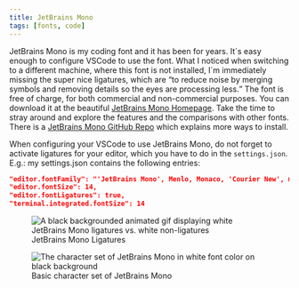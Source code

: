 ```yaml
---
title: JetBrains Mono
tags: [fonts, code]
---
```

JetBrains Mono is my coding font and it has been for years. It´s easy enough to configure VSCode to use the font. What I noticed when switching to a different machine, where this font is not installed, I´m immediately missing the super nice ligatures, which are <q>to reduce noise by merging symbols and removing details so the eyes are processing less.</q> The font is free of charge, for both commercial and non-commercial purposes. You can download it at the beautiful [JetBrains Mono Homepage](https://www.jetbrains.com/lp/mono/). Take the time to stray around and explore the features and the comparisons with other fonts. There is a [JetBrains Mono GitHub Repo](https://github.com/JetBrains/JetBrainsMono) which explains more ways to install.

When configuring your VSCode to use JetBrains Mono, do not forget to activate ligatures for your editor, which you have to do in the `settings.json`. E.g.: my settings.json contains the following entries:

```json
"editor.fontFamily": "'JetBrains Mono', Menlo, Monaco, 'Courier New', monospace",
"editor.fontSize": 14,
"editor.fontLigatures": true,
"terminal.integrated.fontSize": 14
```

<figure>
<img src="/img/fonts/jetbrains-mono-ligatures.gif" alt="A black backgrounded animated gif displaying white JetBrains Mono ligatures vs. white non-ligatures">
<figcaption>JetBrains Mono Ligatures</figcaption>
</figure>

<figure>
<img src="/img/fonts/jetbrains-mono-character-set.png" alt="The character set of JetBrains Mono in white font color on black background">
<figcaption>Basic character set of JetBrains Mono</figcaption>
</figure>